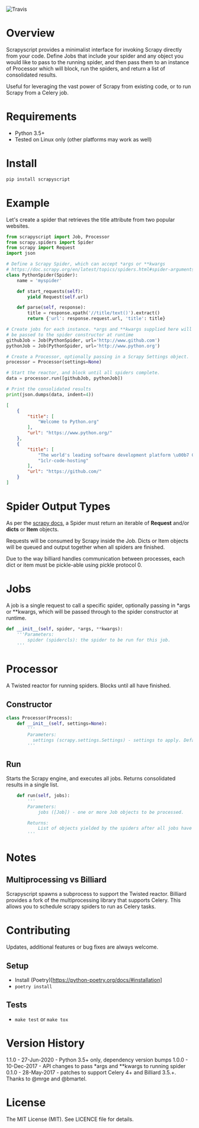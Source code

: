 ![Travis](https://travis-ci.org/jschnurr/scrapyscript.svg?branch=master)

# Overview

Scrapyscript provides a minimalist interface for invoking Scrapy directly
from your code. Define Jobs that include your spider and any object
you would like to pass to the running spider, and then pass them to an
instance of Processor which will block, run the spiders, and return a list
of consolidated results.

Useful for leveraging the vast power of Scrapy from existing code, or to
run Scrapy from a Celery job.

# Requirements

- Python 3.5+
- Tested on Linux only (other platforms may work as well)

# Install

```python
pip install scrapyscript
```

# Example

Let's create a spider that retrieves the title attribute from two popular websites.

``` python
from scrapyscript import Job, Processor
from scrapy.spiders import Spider
from scrapy import Request
import json

# Define a Scrapy Spider, which can accept *args or **kwargs
# https://doc.scrapy.org/en/latest/topics/spiders.html#spider-arguments
class PythonSpider(Spider):
    name = 'myspider'

    def start_requests(self):
        yield Request(self.url)

    def parse(self, response):
        title = response.xpath('//title/text()').extract()
        return {'url': response.request.url, 'title': title}

# Create jobs for each instance. *args and **kwargs supplied here will
# be passed to the spider constructor at runtime
githubJob = Job(PythonSpider, url='http://www.github.com')
pythonJob = Job(PythonSpider, url='http://www.python.org')

# Create a Processor, optionally passing in a Scrapy Settings object.
processor = Processor(settings=None)

# Start the reactor, and block until all spiders complete.
data = processor.run([githubJob, pythonJob])

# Print the consolidated results
print(json.dumps(data, indent=4))
```

``` json
[
    {
        "title": [
            "Welcome to Python.org"
        ],
        "url": "https://www.python.org/"
    },
    {
        "title": [
            "The world's leading software development platform \u00b7 GitHub",
            "1clr-code-hosting"
        ],
        "url": "https://github.com/"
    }
]
```

# Spider Output Types
As per the [scrapy docs](https://doc.scrapy.org/en/latest/topics/spiders.html), a Spider
must return an iterable of **Request** and/or **dicts** or **Item** objects.

Requests will be consumed by Scrapy inside the Job. Dicts or Item objects will be queued
and output together when all spiders are finished.

Due to the way billiard handles communication between processes, each dict or item must be
pickle-able using pickle protocol 0.

# Jobs
 A job is a single request to call a specific spider, optionally passing in
 *args or **kwargs, which will be passed through to the spider constructor at runtime.

```python
def __init__(self, spider, *args, **kwargs):
    '''Parameters:
        spider (spidercls): the spider to be run for this job.
    '''
```

# Processor
A Twisted reactor for running spiders. Blocks until all have finished.

## Constructor

```python
class Processor(Process):
    def __init__(self, settings=None):
        '''
        Parameters:
          settings (scrapy.settings.Settings) - settings to apply. Defaults to Scrapy defaults.
        '''
```

## Run

Starts the Scrapy engine, and executes all jobs.  Returns consolidated results in a single list.

```python
    def run(self, jobs):
        '''
        Parameters:
            jobs ([Job]) - one or more Job objects to be processed.

        Returns:
            List of objects yielded by the spiders after all jobs have run.
        '''
```

# Notes

## Multiprocessing vs Billiard

Scrapyscript spawns a subprocess to support the Twisted reactor. Billiard
provides a fork of the multiprocessing library that supports Celery. This
allows you to schedule scrapy spiders to run as Celery tasks.

# Contributing

Updates, additional features or bug fixes are always welcome.

## Setup
- Install (Poetry)[https://python-poetry.org/docs/#installation]
- `poetry install`

## Tests
- `make test` or `make tox`

# Version History

1.1.0 - 27-Jun-2020 - Python 3.5+ only, dependency version bumps
1.0.0 - 10-Dec-2017 - API changes to pass *args and **kwargs to running spider
0.1.0 - 28-May-2017 - patches to support Celery 4+ and Billiard 3.5.+.
Thanks to @mrge and @bmartel.

# License

The MIT License (MIT). See LICENCE file for details.
